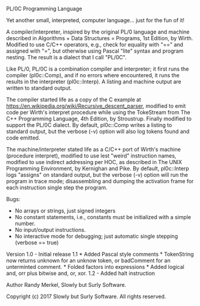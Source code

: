 PL/0C Programming Language

Yet another small, interpreted, computer language... just for the fun of it!

A compiler/interpreter, inspired by the original PL/0 language and machine
described in Algorithms + Data Structures = Programs, 1st Edition, by Wirth.
Modified to use C/C++ operators, e.g., check for equality with "==" and
assigned with "=", but otherwise using Pascal "lite" syntax and program
nesting. The result is a dialect that I call "PL/0C".

Like PL/0, PL/0C is a combination compiler and interpreter; it first runs the
compiler (pl0c::Comp), and if no errors where encountered, it runs the results
in the interpreter (pl0c::Interp). A listing and machine output are written to
standard output.

The compiler started life as a copy of the C example at
https://en.wikipedia.org/wiki/Recursive_descent_parser, modified to emit code
per Wirth's interpret procedure while using the TokeStream from The C++
Programming Language, 4th Edition, by Stroustrup. Finally modified to support
the PL/0C dialect. By default, pl0c::Comp writes a listing to standard output,
but the verbose (-v) option will also log tokens found and code emitted.

The machine/interpreter stated life as a C/C++ port of Wirth's machine
(procedure interpret), modified to use lest "weird" instruction names, modified
to use indirect addressing per HOC, as described in The UNIX Programming
Environment, by Kernighan and Pike. By default, pl0c::Interp logs "assigns" on
standard output, but the verbose (-v) option will run the program in trace
mode; disassembling and dumping the activation frame for each instruction
single step the program.

Bugs:
 * No arrays or strings, just signed integers
 * No constant statements, i.e., constants must be initialized with a simple 
   number.
 * No input/output instructions.
 * No interactive mode for debugging; just automatic single stepping (verbose ==
   true)

Version
    1.0 - Initial release
    1.1
    	* Added Pascal style comments
    	* TokenString now returns unknown for an unknow token, or badComment for
    	  an unterminted comment.
    	* Folded factors into expressions
    	* Added logical and, orr plus bitwise and, or, xor.
    1.2 - Added halt instruction

Author
    Randy Merkel, Slowly but Surly Software.

Copyright
    (c) 2017 Slowly but Surly Software. All rights reserved.
